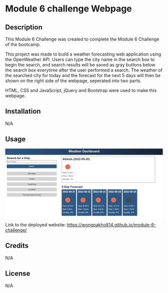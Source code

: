 # Module 6 challenge Webpage

## Description

This Module 6 Challenge was created to complete the Module 6 Challenge of the bootcamp.

This project was made to build a weather forecasting web application using the OpenWeather API. Users can type the city name
in the search box to begin the search, and search results will be saved as gray buttons below the search box everytime after
the user performed a search. The weather of the searched city for today and the forecast for the next 5 days will then be
shown on the right side of the webpage, seperated into two parts.

HTML, CSS and JavaScript, jQuery and Bootstrap were used to make this webpage.

## Installation

N/A

## Usage

![screenshot of the finished website](assets/screenshot.png)
Link to the deployed website: https://wongpakho814.github.io/module-6-challenge/

## Credits

N/A

## License

N/A
